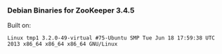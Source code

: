 
### Debian Binaries for ZooKeeper 3.4.5

Built on:

    Linux tmp1 3.2.0-49-virtual #75-Ubuntu SMP Tue Jun 18 17:59:38 UTC 2013 x86_64 x86_64 x86_64 GNU/Linux
